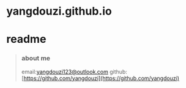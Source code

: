 # yangdouzi.github.io

# readme

>### about me
>email:<yangdouzi123@outlook.com>
>github:[https://github.com/yangdouzi](https://github.com/yangdouzi)